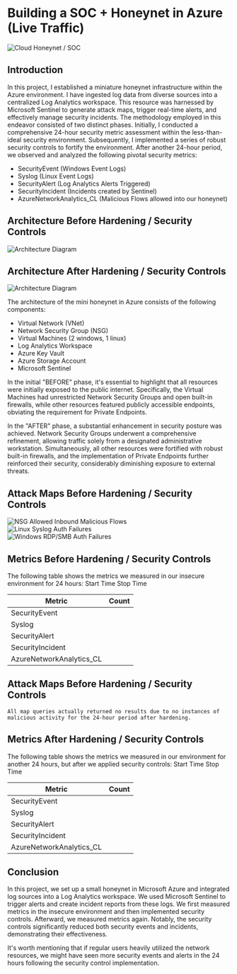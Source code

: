 # Building a SOC + Honeynet in Azure (Live Traffic)
![Cloud Honeynet / SOC](https://i.imgur.com/ZWxe03e.jpg)

## Introduction

In this project, I established a miniature honeynet infrastructure within the Azure environment. I have ingested log data from diverse sources into a centralized Log Analytics workspace. This resource was harnessed by Microsoft Sentinel to generate attack maps, trigger real-time alerts, and effectively manage security incidents. The methodology employed in this endeavor consisted of two distinct phases. Initially, I conducted a comprehensive 24-hour security metric assessment within the less-than-ideal security environment. Subsequently, I implemented a series of robust security controls to fortify the environment. After another 24-hour period, we observed and analyzed the following pivotal security metrics:

- SecurityEvent (Windows Event Logs)
- Syslog (Linux Event Logs)
- SecurityAlert (Log Analytics Alerts Triggered)
- SecurityIncident (Incidents created by Sentinel)
- AzureNetworkAnalytics_CL (Malicious Flows allowed into our honeynet)

## Architecture Before Hardening / Security Controls
![Architecture Diagram](https://i.imgur.com/aBDwnKb.jpg)

## Architecture After Hardening / Security Controls
![Architecture Diagram](https://i.imgur.com/YQNa9Pp.jpg)

The architecture of the mini honeynet in Azure consists of the following components:

- Virtual Network (VNet)
- Network Security Group (NSG)
- Virtual Machines (2 windows, 1 linux)
- Log Analytics Workspace
- Azure Key Vault
- Azure Storage Account
- Microsoft Sentinel

In the initial "BEFORE" phase, it's essential to highlight that all resources were initially exposed to the public internet. Specifically, the Virtual Machines had unrestricted Network Security Groups and open built-in firewalls, while other resources featured publicly accessible endpoints, obviating the requirement for Private Endpoints.

In the "AFTER" phase, a substantial enhancement in security posture was achieved. Network Security Groups underwent a comprehensive refinement, allowing traffic solely from a designated administrative workstation. Simultaneously, all other resources were fortified with robust built-in firewalls, and the implementation of Private Endpoints further reinforced their security, considerably diminishing exposure to external threats.

## Attack Maps Before Hardening / Security Controls
![NSG Allowed Inbound Malicious Flows](https:.png)<br>
![Linux Syslog Auth Failures](https://.png)<br>
![Windows RDP/SMB Auth Failures](https://.png)<br>

## Metrics Before Hardening / Security Controls

The following table shows the metrics we measured in our insecure environment for 24 hours:
Start Time 
Stop Time 

| Metric                   | Count
| ------------------------ | -----
| SecurityEvent            | 
| Syslog                   | 
| SecurityAlert            | 
| SecurityIncident         | 
| AzureNetworkAnalytics_CL | 

## Attack Maps Before Hardening / Security Controls

```All map queries actually returned no results due to no instances of malicious activity for the 24-hour period after hardening.```

## Metrics After Hardening / Security Controls

The following table shows the metrics we measured in our environment for another 24 hours, but after we applied security controls:
Start Time 
Stop Time	

| Metric                   | Count
| ------------------------ | -----
| SecurityEvent            | 
| Syslog                   | 
| SecurityAlert            | 
| SecurityIncident         | 
| AzureNetworkAnalytics_CL | 

## Conclusion

In this project, we set up a small honeynet in Microsoft Azure and integrated log sources into a Log Analytics workspace. We used Microsoft Sentinel to trigger alerts and create incident reports from these logs. We first measured metrics in the insecure environment and then implemented security controls. Afterward, we measured metrics again. Notably, the security controls significantly reduced both security events and incidents, demonstrating their effectiveness.

It's worth mentioning that if regular users heavily utilized the network resources, we might have seen more security events and alerts in the 24 hours following the security control implementation.
